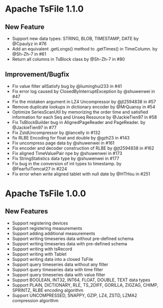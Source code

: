 <!--

    Licensed to the Apache Software Foundation (ASF) under one
    or more contributor license agreements.  See the NOTICE file
    distributed with this work for additional information
    regarding copyright ownership.  The ASF licenses this file
    to you under the Apache License, Version 2.0 (the
    "License"); you may not use this file except in compliance
    with the License.  You may obtain a copy of the License at

        http://www.apache.org/licenses/LICENSE-2.0

    Unless required by applicable law or agreed to in writing,
    software distributed under the License is distributed on an
    "AS IS" BASIS, WITHOUT WARRANTIES OR CONDITIONS OF ANY
    KIND, either express or implied.  See the License for the
    specific language governing permissions and limitations
    under the License.

-->

# Apache TsFile 1.1.0

## New Feature
- Support new data types: STRING, BLOB, TIMESTAMP, DATE by @Cpaulyz in #76
- Add an equivalent .getLongs() method to .getTimes() in TimeColumn. by @Sh-Zh-7 in #61
- Return all columns in TsBlock class by @Sh-Zh-7 in #80

## Improvement/Bugfix

- Fix value filter allSatisfy bug by @liuminghui233 in #41
- Fix error log caused by ClosedByInterruptException by @shuwenwei in #47
- Fix the mistaken argument in LZ4 Uncompressor by @jt2594838 in #57
- Remove duplicate lookups in dictionary encoder by @MrQuansy in #54
- Optimize SeriesScanUtil by memorizing the order time and satisfied information for each Seq and Unseq Resource by @JackieTien97 in #58
- Fix TsBlockBuilder bug in AlignedPageReader and PageReader. by @JackieTien97 in #77
- Fix ZstdUncompressor by @lancelly in #132
- fix RLBE Encoding for float and double by @gzh23 in #143
- Fix uncompress page data by @shuwenwei in #161
- Fix encoder and decoder construction of RLBE by @jt2594838 in #162
- Fix aligned TimeValuePair npe by @shuwenwei in #173
- Fix StringStatistics data type by @shuwenwei in #177
- Fix bug in the conversion of int types to timestamp. by @FearfulTomcat27 in #224
- Fix error when write aligned tablet with null date by @HTHou in #251

# Apache TsFile 1.0.0

## New Features

- Support registering devices
- Support registering measurements
- Support adding additional measurements
- Support writing timeseries data without pre-defined schema
- Support writing timeseries data with pre-defined schema
- Support writing with tsRecord
- Support writing with Tablet
- Support writing data into a closed TsFile
- Support query timeseries data without any filter
- Support query timeseries data with time filter
- Support query timeseries data with value filter
- Support BOOLEAN, INT32, INT64, FLOAT, DOUBLE, TEXT data types
- Support PLAIN, DICTIONARY, RLE, TS_2DIFF, GORILLA, ZIGZAG, CHIMP, SPRINTZ, RLBE encoding algorithm
- Support UNCOMPRESSED, SNAPPY, GZIP, LZ4, ZSTD, LZMA2 compression algorithm
